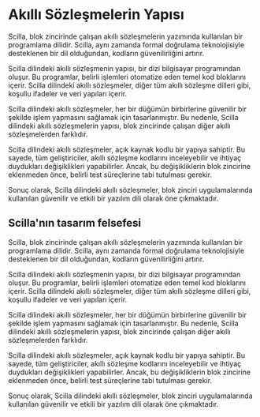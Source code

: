 
# Akıllı Sözleşmelerin Yapısı

Scilla, blok zincirinde çalışan akıllı sözleşmelerin yazımında kullanılan bir programlama dilidir. Scilla, aynı zamanda formal doğrulama teknolojisiyle desteklenen bir dil olduğundan, kodların güvenilirliğini artırır.

Scilla dilindeki akıllı sözleşmenin yapısı, bir dizi bilgisayar programından oluşur. Bu programlar, belirli işlemleri otomatize eden temel kod bloklarını içerir. Scilla dilindeki akıllı sözleşmeler, diğer tüm akıllı sözleşme dilleri gibi, koşullu ifadeler ve veri yapıları içerir.

Scilla dilindeki akıllı sözleşmeler, her bir düğümün birbirlerine güvenilir bir şekilde işlem yapmasını sağlamak için tasarlanmıştır. Bu nedenle, Scilla dilindeki akıllı sözleşmelerin yapısı, blok zincirinde çalışan diğer akıllı sözleşmelerden farklıdır.

Scilla dilindeki akıllı sözleşmeler, açık kaynak kodlu bir yapıya sahiptir. Bu sayede, tüm geliştiriciler, akıllı sözleşme kodlarını inceleyebilir ve ihtiyaç duydukları değişiklikleri yapabilirler. Ancak, bu değişikliklerin blok zincirine eklenmeden önce, belirli test süreçlerine tabi tutulması gerekir.

Sonuç olarak, Scilla dilindeki akıllı sözleşmeler, blok zinciri uygulamalarında kullanılan güvenilir ve etkili bir yazılım dili olarak öne çıkmaktadır.

## Scilla'nın tasarım felsefesi

Scilla, blok zincirinde çalışan akıllı sözleşmelerin yazımında kullanılan bir programlama dilidir. Scilla, aynı zamanda formal doğrulama teknolojisiyle desteklenen bir dil olduğundan, kodların güvenilirliğini artırır.

Scilla dilindeki akıllı sözleşmenin yapısı, bir dizi bilgisayar programından oluşur. Bu programlar, belirli işlemleri otomatize eden temel kod bloklarını içerir. Scilla dilindeki akıllı sözleşmeler, diğer tüm akıllı sözleşme dilleri gibi, koşullu ifadeler ve veri yapıları içerir.

Scilla dilindeki akıllı sözleşmeler, her bir düğümün birbirlerine güvenilir bir şekilde işlem yapmasını sağlamak için tasarlanmıştır. Bu nedenle, Scilla dilindeki akıllı sözleşmelerin yapısı, blok zincirinde çalışan diğer akıllı sözleşmelerden farklıdır.

Scilla dilindeki akıllı sözleşmeler, açık kaynak kodlu bir yapıya sahiptir. Bu sayede, tüm geliştiriciler, akıllı sözleşme kodlarını inceleyebilir ve ihtiyaç duydukları değişiklikleri yapabilirler. Ancak, bu değişikliklerin blok zincirine eklenmeden önce, belirli test süreçlerine tabi tutulması gerekir.

Sonuç olarak, Scilla dilindeki akıllı sözleşmeler, blok zinciri uygulamalarında kullanılan güvenilir ve etkili bir yazılım dili olarak öne çıkmaktadır.